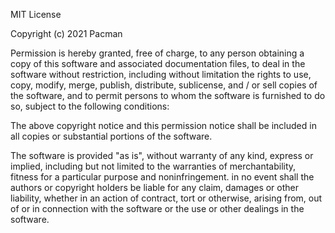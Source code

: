 MIT License

Copyright (c) 2021 Pacman

Permission is hereby granted, free of charge, to any person obtaining a copy
of this software and associated documentation files, to deal in the software
without restriction, including without limitation the rights to use, copy,
modify, merge, publish, distribute, sublicense, and / or sell copies of the
software, and to permit persons to whom the software is furnished to do so,
subject to the following conditions:

The above copyright notice and this permission notice shall be included in all
copies or substantial portions of the software.

The software is provided "as is", without warranty of any kind, express or
implied, including but not limited to the warranties of merchantability,
fitness for a particular purpose and noninfringement. in no event shall the
authors or copyright holders be liable for any claim, damages or other
liability, whether in an action of contract, tort or otherwise, arising from,
out of or in connection with the software or the use or other dealings in the
software.